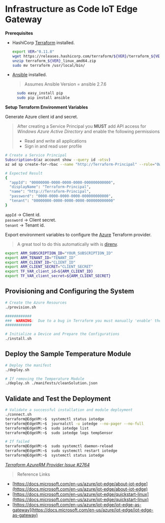# Infrastructure as Code IoT Edge Gateway

__Prerequisites__

* HashiCorp [Terraform](https://terraform.io/downloads.html) installed.

  ```bash
  export VER="0.11.8"
  wget https://releases.hashicorp.com/terraform/${VER}/terraform_${VER}_linux_amd64.zip
  unzip terraform_${VER}_linux_amd64.zip
  sudo mv terraform /usr/local/bin/
  ```

* [Ansible](https://docs.ansible.com/ansible/latest/installation_guide/intro_installation.html) installed.

  >Assumes Ansible Version = ansible 2.7.6

  ```bash
    sudo easy_install pip
    sudo pip install ansible
  ```

__Setup Terraform Environment Variables__

Generate Azure client id and secret.

> After creating a Service Principal you __MUST__ add API access for _Windows Azure Active Directory_ and enable the following permissions
> - Read and write all applications
> - Sign in and read user profile

```bash
# Create a Service Principal
Subscription=$(az account show --query id -otsv)
az ad sp create-for-rbac --name "http://Terraform-Principal" --role="Owner" --scopes="/subscriptions/$Subscription"

# Expected Result
{
  "appId": "00000000-0000-0000-0000-000000000000",
  "displayName": "Terraform-Principal",
  "name": "http://Terraform-Principal",
  "password": "0000-0000-0000-0000-000000000000",
  "tenant": "00000000-0000-0000-0000-000000000000"
}
```
`appId` -> Client id.  
`password` -> Client secret.  
`tenant` -> Tenant id.

Export environment variables to configure the [Azure](https://www.terraform.io/docs/providers/azurerm/index.html) Terraform provider.

>A great tool to do this automatically with is [direnv](https://direnv.net/).

```bash
export ARM_SUBSCRIPTION_ID="YOUR_SUBSCRIPTION_ID"
export ARM_TENANT_ID="TENANT_ID"
export ARM_CLIENT_ID="CLIENT_ID"
export ARM_CLIENT_SECRET="CLIENT_SECRET"
export TF_VAR_client_id=${ARM_CLIENT_ID}
export TF_VAR_client_secret=${ARM_CLIENT_SECRET}
```

## Provisioning and Configuring the System

```bash
# Create the Azure Resources
./provision.sh

############
### -WARNING:  Due to a bug in Terraform you must manually 'enable' the fallback route
############

# Initialize a Device and Prepare the Configurations
./install.sh
```

## Deploy the Sample Temperature Module

```bash
# Deploy the manifest
./deploy.sh

# If removing the Temperature Module
./deploy.sh ./manifests/cleanSolution.json
```

## Validate and Test the Deployment

```bash
# Validate a successful installation and module deployment
./connect.sh
terraform@EdgeVM:~$  systemctl status iotedge
terraform@EdgeVM:~$  journalctl -u iotedge --no-pager --no-full
terraform@EdgeVM:~$  sudo iotedge list
terraform@EdgeVM:~$  sudo iotedge logs tempSensor

# If failed
terraform@EdgeVM:~$  sudo systemctl daemon-reload
terraform@EdgeVM:~$  sudo systemctl restart iotedge
terraform@EdgeVM:~$  systemctl status iotedge
```



_[Terraform AzureRM Provider Issue #2764](https://github.com/terraform-providers/terraform-provider-azurerm/pull/2764)_

> Reference Links
  - [https://docs.microsoft.com/en-us/azure/iot-edge/about-iot-edge](https://docs.microsoft.com/en-us/azure/iot-edge/about-iot-edge)
  - [https://docs.microsoft.com/en-us/azure/iot-edge/quickstart-linux](https://docs.microsoft.com/en-us/azure/iot-edge/quickstart-linux)
  - [https://docs.microsoft.com/en-us/azure/iot-edge/iot-edge-as-gateway](https://docs.microsoft.com/en-us/azure/iot-edge/iot-edge-as-gateway)
